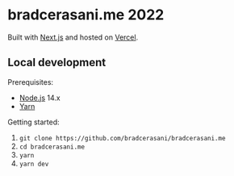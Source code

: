 # bradcerasani.me 2022

Built with [Next.js](https://nextjs.org/) and hosted on [Vercel](https://vercel.com/).

## Local development

Prerequisites:

- [Node.js](https://nodejs.org/) 14.x
- [Yarn](https://yarnpkg.com/)

Getting started:

1. `git clone https://github.com/bradcerasani/bradcerasani.me`
2. `cd bradcerasani.me`
3. `yarn`
4. `yarn dev`

